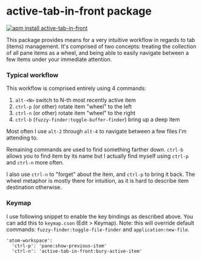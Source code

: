 # active-tab-in-front package

[![apm install active-tab-in-front](https://apm-badges.herokuapp.com/apm/active-tab-in-front.svg)](https://atom.io/packages/active-tab-in-front)

This package provides means for a very intuitive workflow in regards to tab
(items) management. It's comprised of two concepts: treating the collection of
all pane items as a wheel, and being able to easily navigate between a few items
under your immediate attention.

### Typical workflow

This workflow is comprised entirely using 4 commands:

1. `alt-<N>` switch to N-th most recently active item
2. `ctrl-p` (or other) rotate item "wheel" to the left
3. `ctrl-n` (or other) rotate item "wheel" to the right
4. `ctrl-b` (`fuzzy-finder:toggle-buffer-finder`) bring up a deep item

Most often I use `alt-2` through `alt-4` to navigate between a few files I'm
attending to.

Remaining commands are used to find something farther down. `ctrl-b` allows you
to find item by its name but I actually find myself using `ctrl-p` and
`ctrl-n` more often.

I also use `ctrl-n` to "forget" about the item, and `ctrl-p` to bring it
back. The wheel metaphor is mostly there for intuition, as it is hard to
describe item destination otherwise.

### Keymap

I use following snippet to enable the key bindings as described above. You can
add this to `keymap.cson` (Edit > Keymap). Note: this will override default
commands: `fuzzy-finder:toggle-file-finder` and `application:new-file`.

```
'atom-workspace':
  'ctrl-p': 'pane:show-previous-item'
  'ctrl-n': 'active-tab-in-front:bury-active-item'
```
